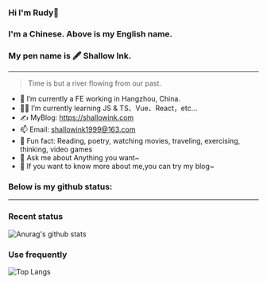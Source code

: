 
### Hi I'm Rudy👋
### I'm a Chinese. Above is my English name.
### My pen name is  🖋  Shallow Ink.

---

> Time is but a river flowing from our past.

- 🤖 I’m currently a FE working in Hangzhou, China.
- 👨‍💻 I’m currently learning JS & TS、Vue、React，etc...
- ✍️ MyBlog: https://shallowink.com
- 📫 Email: shallowink1999@163.com
- 🎣 Fun fact: Reading, poetry, watching movies, traveling, exercising, thinking, video games
- 💬 Ask me about Anything you want~
- 📔 If you want to know more about me,you can try my blog~

### Below is my github status:

---

### Recent status

![Anurag's github stats](https://github-readme-stats.vercel.app/api?username=ShallowInk-cloud&theme=onedark)



### Use frequently

![Top Langs](https://github-readme-stats.vercel.app/api/top-langs/?username=anuraghazra&layout=compact&theme=onedark)


